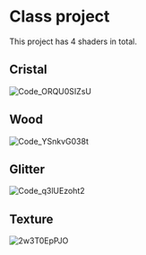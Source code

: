
# Class project
This project has 4 shaders in total.

## Cristal
![Code_ORQU0SIZsU](https://github.com/LimpStone/ShadersGLSL/assets/69880372/e75336bf-f468-4794-a72d-f2b91d609499)
## Wood
![Code_YSnkvG038t](https://github.com/LimpStone/ShadersGLSL/assets/69880372/669900d8-aeab-4845-b332-d1d0892569c7)
## Glitter
![Code_q3lUEzoht2](https://github.com/LimpStone/ShadersGLSL/assets/69880372/8a2b2a8f-30bb-4d61-89c0-2dca99103935)
## Texture
![2w3T0EpPJO](https://github.com/LimpStone/ShadersGLSL/assets/69880372/13656ae0-e8e1-4832-b30e-40c5f71933e3)
